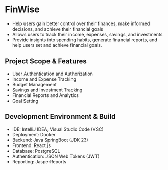 # FinWise
- Help users gain better control over their finances, make informed decisions, and achieve their financial goals
- Allows users to track their income, expenses, savings, and investments
- Provide insights into spending habits, generate financial reports, and help users set and achieve financial goals. 

## Project Scope & Features
- User Authentication and Authorization
- Income and Expense Tracking
- Budget Management
- Savings and Investment Tracking
- Financial Reports and Analytics
- Goal Setting 

## Development Environment & Build
- IDE: IntelliJ IDEA, Visual Studio Code (VSC)
- Deployment: Docker
- Backend: Java SpringBoot (JDK 23)
- Frontend: React.js
- Database: PostgreSQL
- Authentication: JSON Web Tokens (JWT)
- Reporting: JasperReports
